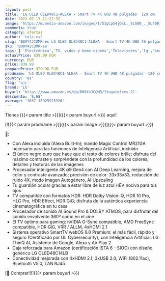 ```yaml
---
layout: post
title: 'LG OLED OLED48C1-ALEXA - Smart TV 4K UHD 48 pulgadas  120 cm   Inteligencia Artificial  100% HDR  Dolby ATMOS  HDMI 2.1  USB 2.0  Bluetooth 5.0  WiFi'
date: 2022-07-13 11:27:32
image: 'https://m.media-amazon.com/images/I/51gLp54jQsL._SL500_._SL400_.jpg'
comments: true
category: ofertas
author: 'tole.es'
slug: 'B08Y4JCQMR-es LG OLED OLED48C1-ALEXA - Smart TV 4K UHD 48 pulgadas 120...'
sku: 'B08Y4JCQMR-es'
tags: [ 'Electrónica','TV, vídeo y home cinema','Televisores','lg','smart','tv','🇪🇸', ]
actualPrice: 839.99 EUR
currency: EUR
price: 839.99
comparePrice: 929.98 EUR
prodname: 'LG OLED OLED48C1-ALEXA - Smart TV 4K UHD 48 pulgadas  120 cm   Inteligencia Artificial  100% HDR  Dolby ATMOS  HDMI 2.1  USB 2.0  Bluetooth 5.0  WiFi'
country: 'es'
flag: '🇪🇸'
brand: 'LG'
buyurl: 'https://www.amazon.es/dp/B08Y4JCQMR/?tag=tolees-21'
descuento: '9.68'
average: '1037.15925925926'
---
```


Tienes [{{< param title >}}]({{< param buyurl >}}) aqui!

[![{{< param prodname >}}]({{< param image >}})]({{< param buyurl >}})

🔎:

- Con Alexa incluida (Alexa Built-In); mando Magic Control MR21GA necesario para las funciones de Inteligencia Artificial, incluido
- El único negro puro que hace que el resto de colores brille; disfruta del máximo contraste y sorpréndete con la profundidad de los colores, detalles y texturas de las imágenes
- Procesador inteligente 4K α9 Gen4 con AI Deep Learning, mejora de color y contraste avanzado; precisión de color: 33x33x33, reducción de ruido 4X, modo imagen Autogénero, AI Upscaling
- Tu guardián ocular gracias a estar libre de luz azul HEV nociva para tus ojos
- TV compatible con formatos HDR: HDR Dolby Vision IQ, HDR 10 Pro, HLG Pro, HDR Effect, HDR GiG; disfruta de la auténtica experiencia cinematográfica en tu casa
- Procesador de sonido AI Sound Pro & DOLBY ATMOS, para disfrutar del sonido envolvente 360º como en el cine
- El TV óptimo para gaming: nVIDIA G-Sync compatible, AMD FreeSync compatible, HDR GiG, VRR / ALLM, 4xHDMI 2.1
- Sistema operativo SmartTV webOS 6.0 Premium: el más fácil, rápido y seguro (Certificado por UL Cybersecurity); con Inteligencia Artificial: LG ThinQ AI, Asistente de Google, Alexa y Air Play 2
- Caja reforzada para Amazon (certificación ISTA 6 - SIOC) con diseño genérico LG OLED48C14LB
- Conectividad mejorada con 4xHDMI 2.1, 3xUSB 2.0, WiFi (802.11ac), Bluetooth V5.0, LAN RJ45

[🛒 Comprar!!!]({{< param buyurl >}})
